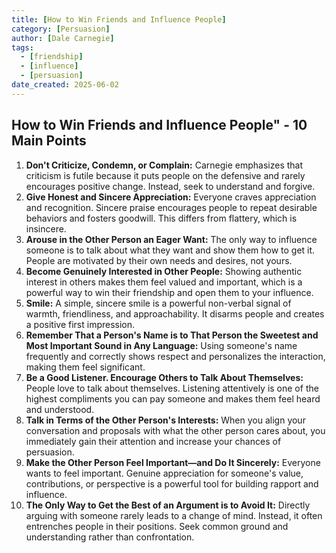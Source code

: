 ```yaml
---
title: [How to Win Friends and Influence People]
category: [Persuasion]
author: [Dale Carnegie]
tags:
  - [friendship]
  - [influence]
  - [persuasion]
date_created: 2025-06-02
---
```




## How to Win Friends and Influence People" - 10 Main Points

1. **Don't Criticize, Condemn, or Complain:** Carnegie emphasizes that criticism is futile because it puts people on the defensive and rarely encourages positive change. Instead, seek to understand and forgive.
2. **Give Honest and Sincere Appreciation:** Everyone craves appreciation and recognition. Sincere praise encourages people to repeat desirable behaviors and fosters goodwill. This differs from flattery, which is insincere.
3. **Arouse in the Other Person an Eager Want:** The only way to influence someone is to talk about what they want and show them how to get it. People are motivated by their own needs and desires, not yours.
4. **Become Genuinely Interested in Other People:** Showing authentic interest in others makes them feel valued and important, which is a powerful way to win their friendship and open them to your influence.
5. **Smile:** A simple, sincere smile is a powerful non-verbal signal of warmth, friendliness, and approachability. It disarms people and creates a positive first impression.
6. **Remember That a Person's Name is to That Person the Sweetest and Most Important Sound in Any Language:** Using someone's name frequently and correctly shows respect and personalizes the interaction, making them feel significant.
7. **Be a Good Listener. Encourage Others to Talk About Themselves:** People love to talk about themselves. Listening attentively is one of the highest compliments you can pay someone and makes them feel heard and understood.
8. **Talk in Terms of the Other Person's Interests:** When you align your conversation and proposals with what the other person cares about, you immediately gain their attention and increase your chances of persuasion.
9. **Make the Other Person Feel Important—and Do It Sincerely:** Everyone wants to feel important. Genuine appreciation for someone's value, contributions, or perspective is a powerful tool for building rapport and influence.
10. **The Only Way to Get the Best of an Argument is to Avoid It:** Directly arguing with someone rarely leads to a change of mind. Instead, it often entrenches people in their positions. Seek common ground and understanding rather than confrontation.